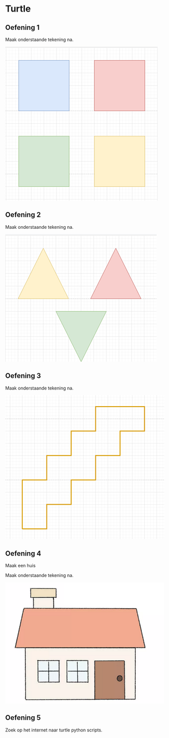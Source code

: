 # Turtle

## Oefening 1

Maak onderstaande tekening na.

![four-squares](./static/four-squares.png)

## Oefening 2

Maak onderstaande tekening na.

![three-triangles](./static/three-triangles.png)

## Oefening 3

Maak onderstaande tekening na.

![stairs](./static/stairs.png)

## Oefening 4

Maak een huis

Maak onderstaande tekening na.

![house](./static/house.png)

## Oefening 5

Zoek op het internet naar turtle python scripts.
